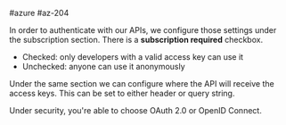 #azure #az-204 

In order to authenticate with our APIs, we configure those settings under the subscription section.
There is a **subscription required** checkbox.
- Checked: only developers with a valid access key can use it
- Unchecked: anyone can use it anonymously

Under the same section we can configure where the API will receive the access keys.
This can be set to either header or query string.

Under security, you're able to choose OAuth 2.0 or OpenID Connect.